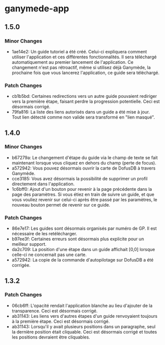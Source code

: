# ganymede-app

## 1.5.0

### Minor Changes

- 1ae14e2: Un guide tutoriel a été créé. Celui-ci expliquera comment utiliser l'application et ces différentes fonctionnalités. Il sera téléchargé automatiquement au premier lancement de l'application. Ce changement n'est pas rétroactif, même si utilisez déjà Ganymède, la prochaine fois que vous lancerez l'application, ce guide sera téléchargé.

### Patch Changes

- cb1b5bd: Certaines redirections vers un autre guide pouvaient rediriger vers la première étape, faisant perdre la progression potentielle. Ceci est désormais corrigé.
- 79fa816: La liste des liens autorisés dans un guide a été mise à jour. Tout lien détecté comme non valide sera transformé en "lien masqué".

## 1.4.0

### Minor Changes

- b67279a: Le changement d'étape du guide via le champ de texte se fait maintenant lorsque vous cliquez en dehors du champ (perte de focus).
- a572942: Vous pouvez désormais ouvrir la carte de DofusDB à travers Ganymède.
- cce3185: Vous avez désormais la possibilité de supprimer un profil directement dans l'application.
- 1c6bff0: Ajout d'un bouton pour revenir à la page précédente dans la page des paramètres. Si vous étiez en train de suivre un guide, et que vous vouliez revenir sur celui-ci après être passé par les paramètres, le nouveau bouton permet de revenir sur ce guide.

### Patch Changes

- 86e7e17: Les guides sont désormais organisés par numéro de GP. Il est nécessaire de les retélécharger.
- b97ee3f: Certaines erreurs sont désormais plus explicite pour un meilleur support.
- da2c709: La position d'une étape dans un guide affichait [0,0] lorsque celle-ci ne concernait pas une carte.
- a572942: La copie de la commande d'autopilotage sur DofusDB a été corrigée.

## 1.3.2

### Patch Changes

- 06cb6ff: L'opacité rendait l'application blanche au lieu d'ajouter de la transparence. Ceci est désormais corrigé.
- ab31143: Les liens vers d'autres étapes d'un guide renvoyaient toujours à la première étape. Ceci est désormais corrigé.
- ab31143: Lorsqu'il y avait plusieurs positions dans un paragraphe, seul la dernière position était cliquable. Ceci est désormais corrigé et toutes les positions devraient être cliquables.
